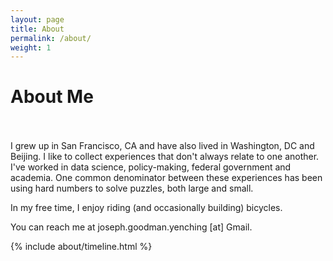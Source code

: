 ```yaml
---
layout: page
title: About
permalink: /about/
weight: 1
---
```


# **About Me**

<br>
<br>
I grew up in San Francisco, CA and have also lived in Washington, DC and Beijing. I like to collect experiences that don't always relate to one another. I've worked in data science, policy-making, federal government and academia. One common denominator between these experiences has been using hard numbers to solve puzzles, both large and small. 

In my free time, I enjoy riding (and occasionally building) bicycles. 

You can reach me at joseph.goodman.yenching [at] Gmail. 

<div class="row">
{% include about/timeline.html %}
</div>
